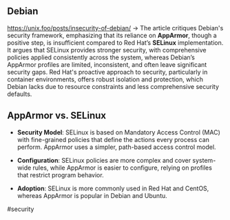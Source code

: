 ## Debian

https://unix.foo/posts/insecurity-of-debian/
→ The article critiques Debian's security framework, emphasizing that its reliance on **AppArmor**, though a positive step, is insufficient compared to Red Hat’s **SELinux** implementation. It argues that SELinux provides stronger security, with comprehensive policies applied consistently across the system, whereas Debian’s AppArmor profiles are limited, inconsistent, and often leave significant security gaps. Red Hat's proactive approach to security, particularly in container environments, offers robust isolation and protection, which Debian lacks due to resource constraints and less comprehensive security defaults.

## AppArmor vs. SELinux
 
- **Security Model**: SELinux is based on Mandatory Access Control (MAC) with fine-grained policies that define the actions every process can perform. AppArmor uses a simpler, path-based access control model.
  
- **Configuration**: SELinux policies are more complex and cover system-wide rules, while AppArmor is easier to configure, relying on profiles that restrict program behavior.

- **Adoption**: SELinux is more commonly used in Red Hat and CentOS, whereas AppArmor is popular in Debian and Ubuntu.

<!-- Keywords -->
#security
<!-- /Keywords -->

